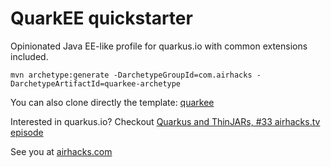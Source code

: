 # QuarkEE quickstarter

Opinionated Java EE-like profile for quarkus.io with common extensions included.

```
mvn archetype:generate -DarchetypeGroupId=com.airhacks -DarchetypeArtifactId=quarkee-archetype
```

You can also clone directly the template: [quarkee](https://github.com/AdamBien/quarkee)

Interested in quarkus.io? Checkout [Quarkus and ThinJARs, #33 airhacks.tv episode](http://airhacks.fm/#episode_33) 

See you at [airhacks.com](http://airhacks.com)
